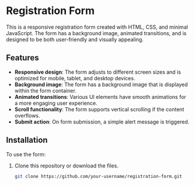 
# Registration Form

This is a responsive registration form created with HTML, CSS, and minimal JavaScript. The form has a background image, animated transitions, and is designed to be both user-friendly and visually appealing.

## Features

- **Responsive design**: The form adjusts to different screen sizes and is optimized for mobile, tablet, and desktop devices.
- **Background image**: The form has a background image that is displayed within the form container.
- **Animated transitions**: Various UI elements have smooth animations for a more engaging user experience.
- **Scroll functionality**: The form supports vertical scrolling if the content overflows.
- **Submit action**: On form submission, a simple alert message is triggered.

## Installation

To use the form:

1. Clone this repository or download the files.
   ```bash
   git clone https://github.com/your-username/registration-form.git
